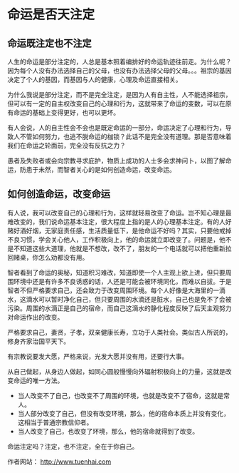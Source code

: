 # 命运是否天注定


## 命运既注定也不注定

人生的命运是部分注定的，人总是基本照着编排好的命运轨迹往前走。为什么呢？因为每个人没有办法选择自己的父母，也没有办法选择父母的父母。。。祖宗的基因决定了个人的基因，而基因与人的健康，心理及命运直接相关。

为什么我说是部分注定，而不是完全注定，是因为人有自主性，人不能选择祖宗，但可以有一定的自主权改变自己的心理和行为，这就带来了命运的变数，可以在原有命运的基础上变得更好，也可以更坏。

有人会说，人的自主性会不会也是既定命运的一部分，命运决定了心理和行为，导致人不管如何努力，也逃不脱命运的枷锁？此话不是完全没有道理。那是否意味着我们在命运之轮面前，完全没有反抗之力？

愚者及失败者或会向宗教寻求庇护，物质上成功的人士多会求神问卜，以图了解命运，防患于未然，而智者关心的是如何创造命运，改变命运。


## 如何创造命运，改变命运

有人说，我可以改变自己的心理和行为，这样就轻易改变了命运。岂不知心理是最难改变的，我们说命运基本注定，很大程度上指的是人的心理基本注定。有的人好赌好酒好烟，无家庭责任感，生活质量低下，是他命运不好吗？其实，只要他戒掉不良习惯，学会关心他人，工作积极向上，他的命运就立即改变了。问题是，他不是不知道这些大道理，他就是不想改，改不了，朋友的一个电话就可以把他重新拉回赌桌，你怎么劝都没有用。

智者看到了命运的奥秘，知道积习难改，知道即使一个人主观上欲上进，但只要周围环境中还是有许多不良诱惑的话，人还是可能会被环境同化，而难以自拔。于是智者不但严格要求自己，还会致力于改变周围环境。每个人好像是大海里的一滴水，这滴水可以暂时净化自己，但只要周围的水滴还是脏水，自己也是免不了会被污染。周围的水滴正是自己的宿命，而自己这滴水的静化程度反映了后天主观努力对命运作出的改变。

严格要求自己，妻贤，子孝，双亲健康长寿，立功于人类社会。类似古人所说的，修身齐家治国平天下。

有宗教说要发大愿，严格来说，光发大愿并没有用，还要行大事。

从自己做起，从身边人做起，如同心圆般慢慢向外辐射积极向上的力量，这就是改变命运的唯一方法。

- 当人改变不了自己，也改变不了周围的环境，也就是改变不了宿命，这就是常人。
- 当人部分改变了自己，但没有改变环境，那么，他的宿命本质上并没有变化，这相当于普通宗教信仰者。
- 当人改变了自己，也改变了环境，那么，他的宿命就得到了改变。


命运注定吗？注定，也不注定，全在于你自己。


作者网站： http://www.tuenhai.com

